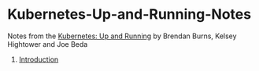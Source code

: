 # Kubernetes-Up-and-Running-Notes

Notes from the [Kubernetes: Up and Running](http://shop.oreilly.com/product/0636920043874.do) by Brendan Burns, Kelsey Hightower and Joe Beda

1. [Introduction](https://github.com/rusrushal13/Kubernetes-Up-and-Running-Notes/blob/master/Chapter1.md)